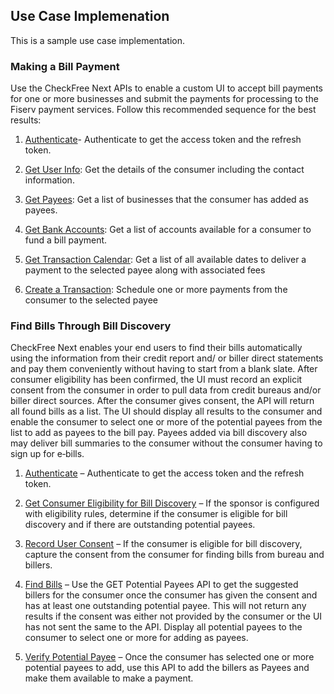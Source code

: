 ﻿## Use Case Implemenation

This is a sample use case implementation.

### Making a Bill Payment

Use the CheckFree Next APIs to enable a custom UI to accept bill
payments for one or more businesses and submit the payments for
processing to the Fiserv payment services. Follow this recommended
sequence for the best results:

1.  [Authenticate](?path=docs/resourcesAndGuides/authenticate.md)- Authenticate to get the access token
    and the refresh token.

2.  [Get User Info](?path=docs/apiDomains/users.md&branch=develop#get-user-information): Get the details of the consumer including the contact information.

3.  [Get Payees](?path=docs/apiDomains/payees.md&branch=develop#get-payees-list): Get a list of businesses that the consumer has added as payees.

4.  [Get Bank Accounts](?path=docs/apiDomains/bankAccounts.md&branch=develop#get-bank-accounts-for-a-consumer-list): Get a list of accounts available for a consumer to fund a bill payment.

5.  [Get Transaction Calendar](?path=docs/apiDomains/transactionCalendar.md&branch=develop#get-transaction-calendar): Get a list of all available dates to deliver a payment to the selected payee along with associated fees

6.  [Create a Transaction](?path=docs/apiDomains/transactions.md&branch=develop#create-a-transaction): Schedule one or more payments from the consumer to the selected payee


### Find Bills Through Bill Discovery

CheckFree Next enables your end users to find their bills automatically
using the information from their credit report and/ or biller direct
statements and pay them conveniently without having to start from a
blank slate. After consumer eligibility has been confirmed, the UI must
record an explicit consent from the consumer in order to pull data from
credit bureaus and/or biller direct sources. After the consumer gives
consent, the API will return all found bills as a list. The UI should
display all results to the consumer and enable the consumer to select
one or more of the potential payees from the list to add as payees to
the bill pay. Payees added via bill discovery also may deliver bill
summaries to the consumer without the consumer having to sign up for
e‑bills.

1.  [Authenticate](?path=docs/resourcesAndGuides/authenticate.md) – Authenticate to get the access token
    and the refresh token.

2.  [Get Consumer Eligibility for Bill Discovery](?path=docs/apiDomains/potentialPayees.md&branch=develop#get-consumer-eligibility-for-bill-discovery) – If the sponsor is configured with eligibility rules, determine if the consumer is eligible for bill discovery and if there are outstanding potential payees.

3.  [Record User Consent](?path=docs/apiDomains/users.md&branch=develop#record-users-consent-information) – If the consumer is eligible for bill discovery, capture the consent from the consumer for finding bills from bureau and billers.

4.  [Find Bills](?path=docs/apiDomains/potentialPayees.md&branch=develop#get-potential-payees-list) – Use the GET Potential Payees API to get the suggested billers for the consumer once the consumer has given the consent and has at least one outstanding potential payee. This will not return any results if the consent was either not provided by the consumer or the UI has not sent the same to the API. Display all potential payees to the consumer to select one or more for adding as payees.

5.  [Verify Potential Payee](?path=docs/apiDomains/potentialPayees.md&branch=develop#verify-potential-payee) – Once the consumer has selected one or more potential payees to add, use this API to add the billers as Payees and make them available to make a payment.
